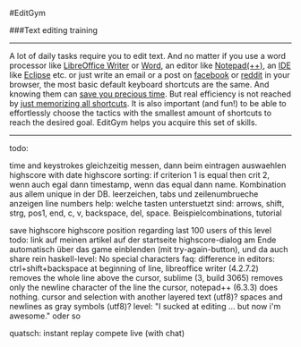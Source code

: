 #EditGym

###Text editing training

---

A lot of daily tasks require you to edit text. And no matter if you use a word processor like [LibreOffice Writer](https://www.libreoffice.org/discover/writer) or [Word](http://en.wikipedia.org/wiki/Microsoft_Word), an editor like [Notepad(++)](http://notepad-plus-plus.org), an [IDE](http://en.wikipedia.org/wiki/Integrated_development_environment) like [Eclipse](https://eclipse.org) etc. or just write an email or a post on [facebook](http://www.facebook.com) or [reddit](http://www.reddit.com) in your browser, the most basic default keyboard shortcuts are the same. And knowing them can [save you precious time](http://lifehacker.com/5970089/back-to-the-basics-learn-to-use-keyboard-shortcuts-like-a-ninja).
But real efficiency is not reached by [just memorizing all shortcuts](https://www.shortcutfoo.com). It is also important (and fun!) to be able to effortlessly choose the tactics with the smallest amount of shortcuts to reach the desired goal.
EditGym helps you acquire this set of skills.

---

todo:

time and keystrokes gleichzeitig messen, dann beim eintragen auswaehlen
highscore with date
highscore sorting: if criterion 1 is equal then crit 2, wenn auch egal dann timestamp, wenn das equal dann name. Kombination aus allem unique in der DB.
leerzeichen, tabs und zeilenumbrueche anzeigen
line numbers
help: welche tasten unterstuetzt sind: arrows, shift, strg, pos1, end, c, v, backspace, del, space. Beispielcombinations, tutorial

save highscore
highscore position regarding last 100 users of this level
todo: link auf meinen artikel auf der startseite
highscore-dialog am Ende automatisch über das game einblenden (mit try-again-button), und da auch share rein
haskell-level: No special characters
faq: difference in editors: ctrl+shift+backspace at beginning of line, libreoffice writer (4.2.7.2) removes the whole line above the cursor, sublime (3, build 3065) removes only the newline character of the line the cursor, notepad++ (6.3.3) does nothing.
cursor and selection with another layered text (utf8)?
spaces and newlines as gray symbols (utf8)?
level: "I sucked at editing ... but now i'm awesome." oder so


quatsch:
instant replay
compete live (with chat)